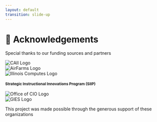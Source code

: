 ```yaml
---
layout: default
transition: slide-up
---
```


<ThemeToggle />

# <span class="slide-title">🙏 Acknowledgements</span>

<div class="max-w-5xl mx-auto mt-8">

<div class="text-center mb-8">
  <p class="text-xl font-semibold text-gray-700 dark:text-gray-300 montserrat-paragraph">
    Special thanks to our funding sources and partners
  </p>
</div>

<!-- First Row: CAII, AirFarms, Illinois Computes -->
<div class="grid grid-cols-3 gap-6 max-w-3xl mx-auto mb-6">

<!-- CAII Card -->
<div class="card-wrapper">
  <a href="https://ai.ncsa.illinois.edu/" target="_blank" rel="noopener noreferrer" class="acknowledgement-card">
    <img src="/images/logos/caii_logo.svg" alt="CAII Logo" class="w-full h-16 object-contain">
  </a>
</div>

<!-- AirFarms Card -->
<div class="card-wrapper">
  <a href="https://aifarms.illinois.edu/" target="_blank" rel="noopener noreferrer" class="acknowledgement-card">
    <img src="/images/logos/cropwizard_logo.png" alt="AirFarms Logo" class="w-full h-16 object-contain">
  </a>
</div>

<!-- Illinois Computes Card -->
<div class="card-wrapper">
  <a href="https://computes.illinois.edu/" target="_blank" rel="noopener noreferrer" class="acknowledgement-card">
    <img src="/images/logos/ic.png" alt="Illinois Computes Logo" class="w-full h-16 object-contain">
  </a>
</div>

</div>

<!-- Second Row: SIIP, CIO, GIES -->
<div class="grid grid-cols-3 gap-6 max-w-3xl mx-auto mb-8">

<!-- SIIP Card -->
<div class="card-wrapper">
  <a href="https://ae3.grainger.illinois.edu/holding/strategic-instructional-initiatives-program-siip" target="_blank" rel="noopener noreferrer" class="acknowledgement-card purple">
    <h4 class="font-semibold text-purple-800 text-center leading-tight" style="font-size: 12px;">
      Strategic Instructional Innovations Program (SIIP)
    </h4>
  </a>
</div>

<!-- Office of CIO Card -->
<div class="card-wrapper">
  <a href="https://www.cio.illinois.edu/" target="_blank" rel="noopener noreferrer" class="acknowledgement-card">
    <img src="/images/logos/cio_logo.png" alt="Office of CIO Logo" class="w-full h-16 object-contain">
  </a>
</div>

<!-- GIES Card -->
<div class="card-wrapper">
  <a href="https://giesbusiness.illinois.edu/" target="_blank" rel="noopener noreferrer" class="acknowledgement-card">
    <img src="/images/logos/gies_logo.png" alt="GIES Logo" class="w-full h-16 object-contain">
  </a>
</div>

</div>

<div class="text-center mt-8">
  <p class="text-base text-gray-600 dark:text-gray-400 montserrat-paragraph">
    This project was made possible through the generous support of these organizations
  </p>
</div>

</div>

<style>
.card-wrapper {
  cursor: pointer !important;
}

.card-wrapper img,
.card-wrapper h4 {
  pointer-events: none !important;
}

.acknowledgement-card {
  @apply p-6 rounded-lg flex flex-col items-center justify-center;
  @apply bg-gradient-to-br from-gray-100 to-gray-200;
  @apply dark:from-gray-100 dark:to-gray-50;
  @apply transition-all duration-300 hover:scale-105;
  @apply shadow-md hover:shadow-lg;
  @apply min-h-[120px];
  @apply cursor-pointer;
  text-decoration: none !important;
  border: none !important;
  outline: none !important;
}

.acknowledgement-card:hover {
  text-decoration: none !important;
  border: none !important;
}

.acknowledgement-card:focus {
  text-decoration: none !important;
  border: none !important;
  outline: none !important;
}

.acknowledgement-card.purple {
  @apply from-purple-100 to-purple-200;
  @apply dark:from-purple-50 dark:to-purple-100;
}

.acknowledgement-card.purple h4 {
  @apply text-purple-800;
}
</style>

<!--
Acknowledgements slide with 2 rows of 3 clickable cards:
Row 1: CAII, AirFarms, Illinois Computes
Row 2: SIIP, CIO, GIES
All cards link to their respective organization websites
--> 